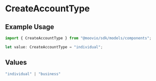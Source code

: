 # CreateAccountType

## Example Usage

```typescript
import { CreateAccountType } from "@moovio/sdk/models/components";

let value: CreateAccountType = "individual";
```

## Values

```typescript
"individual" | "business"
```